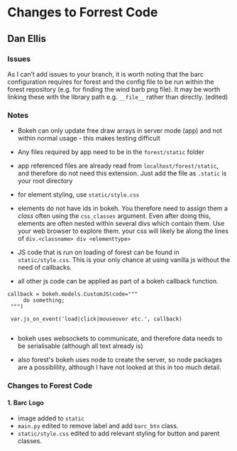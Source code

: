 # Changes to Forrest Code 
## Dan Ellis 

### Issues
As I can’t add issues to your branch, it is worth noting that the barc configuration requires for forest and the config file to be run within the forest repository (e.g. for finding the wind barb png file). It may be worth linking these with the library path e.g. `__file__` rather than directly. (edited) 





### Notes 
- Bokeh can only update free draw arrays in server mode (app) and not within normal usage - this makes testing difficult

- Any files required by app need to be in the `forest/static` folder

- app referenced files are already read from `localhost/forest/static`, and therefore do not need this extension. Just add the file as `.static` is your root directory

- for element styling, use `static/style.css`

- elements do not have ids in bokeh. You therefore need to assign them a *class* often using the `css_classes` argument. Even after doing this, elements are often nested within several divs which contain them. Use your web browser to explore them. your css will likely be along the lines of `div.<classname> div <elementtype>`

- JS code that is run on loading of forest can be found in `static/style.css`. This is your only chance at using vanilla js without the need of callbacks. 

- all other js code can be applied as part of a bokeh callback function.

```
callback = bokeh.models.CustomJS(code="""
     do something;
 """)
 
 var.js_on_event('load|click|mouseover etc.', callback)
 
 ```
 
 - bokeh uses websockets to communicate, and therefore data needs to be serialisable (although all text already is)
 
 - also forest's bokeh uses node to create the server, so node packages are a possiblility, although I have not looked at this in too much detail. 
 
 
 
 
 
 ### Changes to Forest Code
 
 #### 1. Barc Logo
 - image added to `static`
 - `main.py` edited to remove label and add `barc_btn` class. 
 - `static/style.css` edited to add relevant styling for button and parent classes. 
 